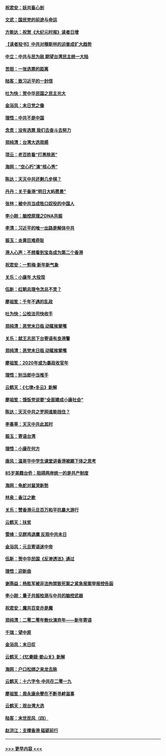 #### [祝君安：妖共畜心剖](../pages/nsc993/n11794273.md?t=01152311) 
#### [文武：国民党的前途与命运](../pages/nsc993/n11794198.md?t=01152311) 
#### [方能达：祝贺《大纪元时报》读者日增](../pages/nsc993/n11793807.md?t=01152311) 
#### [【读者投书】中共对穆斯林的迫害成扩大趋势](../pages/nsc993/n11791371.md?t=01152311) 
#### [中立：中共与民为敌 期望台湾民主统一大陆](../pages/nsc993/n11790392.md?t=01152311) 
#### [苦胆：一张选票的距离](../pages/nsc993/n11788914.md?t=01152311) 
#### [陆客：致习近平的一封信](../pages/nsc993/n11788867.md?t=01152311) 
#### [吐为快：贺中华民国之民主光大](../pages/nsc993/n11788618.md?t=01152311) 
#### [金浴凤：末日党之像](../pages/nsc993/n11787475.md?t=01152311) 
#### [理悟：中共不是中国](../pages/nsc993/n11787463.md?t=01152311) 
#### [念贲：没有选票  我们去奋斗去努力](../pages/nsc993/n11787398.md?t=01152311) 
#### [郑纯清：台湾大选观感](../pages/nsc993/n11786210.md?t=01152311) 
#### [项云：老百姓看“打黑除恶”](../pages/nsc993/n11785398.md?t=01152311) 
#### [海网：“空心朽”演“核心秀”](../pages/nsc993/n11783874.md?t=01152311) 
#### [陈达：天灭中共还剩几步棋？](../pages/nsc993/n11783719.md?t=01152311) 
#### [丹丹：关于香港“明日大屿愿景”](../pages/nsc993/n11783273.md?t=01152311) 
#### [张林：被中共当成牲口奴役的中国人](../pages/nsc993/n11782397.md?t=01152311) 
#### [李小刚：脑控原理之DNA共振](../pages/nsc993/n11780962.md?t=01152311) 
#### [李清：习近平的唯一出路是解体中共](../pages/nsc993/n11780866.md?t=01152311) 
#### [振玉：炎黄巨难奇耻](../pages/nsc993/n11779632.md?t=01152311) 
#### [港人心声：不想看到宝岛成为第二个香港](../pages/nsc993/n11778817.md?t=01152311) 
#### [祝君安：一剪梅‧新年新气象](../pages/nsc993/n11776340.md?t=01152311) 
#### [关乐：小康年 大役现](../pages/nsc993/n11774213.md?t=01152311) 
#### [伍新：红朝总理令怎总不灵？](../pages/nsc993/n11770813.md?t=01152311) 
#### [廖祖笙：千年不遇的乱政](../pages/nsc993/n11770373.md?t=01152311) 
#### [吐为快：公检法司快收手](../pages/nsc993/n11770359.md?t=01152311) 
#### [郑纯清：恶党末日临 动辄挨掌嘴](../pages/nsc993/n11769912.md?t=01152311) 
#### [关乐：就王志民下台寄语有良港警](../pages/nsc993/n11769903.md?t=01152311) 
#### [郑纯清：恶党末日临 动辄挨掌嘴](../pages/nsc993/n11769356.md?t=01152311) 
#### [廖祖笙：2020年或为暴政收官年](../pages/nsc993/n11768216.md?t=01152311) 
#### [理悟：别当郎中当推手](../pages/nsc993/n11768243.md?t=01152311) 
#### [云鹤天：《七律▪冬云》新解](../pages/nsc993/n11768204.md?t=01152311) 
#### [廖祖笙：饿饭党说要“全面建成小康社会”](../pages/nsc993/n11767482.md?t=01152311) 
#### [陈达：天灭中共之罗网谁能挡住？](../pages/nsc993/n11767465.md?t=01152311) 
#### [李春草：天灭中共此其时](../pages/nsc993/n11767452.md?t=01152311) 
#### [振玉：寄语台湾](../pages/nsc993/n11767432.md?t=01152311) 
#### [理悟：小康在何方](../pages/nsc993/n11767394.md?t=01152311) 
#### [唐风：温哥华中学生课堂讲香港被踢下体之思考](../pages/nsc993/n11766848.md?t=01152311) 
#### [85岁美籍台侨：阻碍两岸统一的是共产制度](../pages/nsc993/n11765043.md?t=01152311) 
#### [海网：龟蛇对鼠哭新愁](../pages/nsc993/n11764895.md?t=01152311) 
#### [林泉：香江之歌](../pages/nsc993/n11764415.md?t=01152311) 
#### [关乐：赞香港元旦百万和平抗暴大游行](../pages/nsc993/n11764382.md?t=01152311) 
#### [云鹤天：扶贫](../pages/nsc993/n11764245.md?t=01152311) 
#### [雪绮：见群鸡退鹰  反观中共末日](../pages/nsc993/n11762112.md?t=01152311) 
#### [金浴凤：元旦寄语迷中帝](../pages/nsc993/n11761788.md?t=01152311) 
#### [伍新：贺中华民国《反渗透法》通过](../pages/nsc993/n11761994.md?t=01152311) 
#### [理悟：迎新曲](../pages/nsc993/n11761152.md?t=01152311) 
#### [谢燕益：杨胜军被非法拘禁致死案之紧急报案举报控告函](../pages/nsc993/n11756134.md?t=01152311) 
#### [李小刚：量子共振检测与中共的脑控武器](../pages/nsc993/n11754518.md?t=01152311) 
#### [祝君安：魔共百变亦是魔](../pages/nsc993/n11754469.md?t=01152311) 
#### [郑纯清：二零二零年散伙演弃年——新年寄语](../pages/nsc993/n11754195.md?t=01152311) 
#### [千瑞：望中原](../pages/nsc993/n11754159.md?t=01152311) 
#### [金浴凤：末日叹](../pages/nsc993/n11752359.md?t=01152311) 
#### [云鹤天：《忆秦娥‧娄山关》新解](../pages/nsc993/n11752348.md?t=01152311) 
#### [海网：户口松绑之来龙去脉](../pages/nsc993/n11752328.md?t=01152311) 
#### [云鹤天：十六字令‧中共在二零一九](../pages/nsc993/n11752305.md?t=01152311) 
#### [廖祖笙：周永康余孽在不断寻衅滋事](../pages/nsc993/n11751013.md?t=01152311) 
#### [云鹤天：观台湾大选](../pages/nsc993/n11751007.md?t=01152311) 
#### [陆客：末世民风（四）](../pages/nsc993/n11749203.md?t=01152311) 
#### [赵洪江：支撑香港 砥砺前行](../pages/nsc993/n11748482.md?t=01152311) 

----
#### [ >>> 更早内容 <<< ](../indexes/nsc993-earlier.md)
